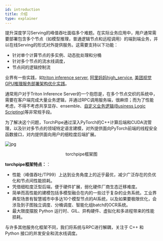 ```yaml
---
id: introduction
title: 介绍
type: explainer
---
```


提升深度学习Serving的峰值吞吐面临多个难题。在实际业务应用中，用户通常需要部署包含多个节点（如模型推理，普通逻辑节点和远程调用）的端到端业务，并以在线Serving的形式对外提供服务。这需要支持以下功能：
- 针对单个计算节点的多实例、动态批处理和分桶
- 针对多个节点的流水线调度，
- 节点间的逻辑控制流

业界有一些实践，如[triton inference server](https://github.com/triton-inference-server/server/blob/main/docs/user_guide/architecture.md#ensemble-models), [阿里妈妈high_service](https://mp.weixin.qq.com/s/Fd2GNXqO3wl3FrA7Wli3jA), [美团视觉GPU推理服务部署架构优化实践](https://zhuanlan.zhihu.com/p/605094862)。

通常用户对于Triton Inference Server的一个抱怨是，在多个节点交织的系统中，需要在客户端完成大量业务逻辑，并通过RPC调用服务端，很麻烦；而为了性能考虑，不得不考虑共享显存、ensemble、[自定义业务逻辑(Business Logic Scripting)](https://github.com/triton-inference-server/python_backend#business-logic-scripting)等非常规手段。

为了解决这个问题，TorchPipe通过深入PyTorch的C++计算后端和CUDA流管理，以及针对多节点的领域特定语言建模，对外提供面向PyTorch前端的线程安全函数接口，对内提供面向用户的细粒度后端扩展。


![jpg](.././static/images/EngineFlow-light.png)
<center>torchpipe框架图</center>

**torchpipe框架特点：**：
 - 性能（峰值吞吐/TP99）上达到业务角度上的近乎最优，减少广泛存在的负优化和节点间性能损耗。
 - 凭借细粒度泛型后端，便于硬件扩展，弱化硬件厂商生态迁移难度。
 - 简单而高性能的建模包括多模型融合在内的一些过于复杂的业务系统。工业界典型场景有智慧城市中多达10个模型节点的AI系统，以及如果要极限优化，会涉及到子图独立调度、分桶调度、智能化组batch的OCR系统。
 - 最大限度摆脱 Python 运行时、GIL、异构硬件、虚拟化和多进程带来的性能损耗。

与许多其他服务化框架不同，我们将系统与RPC进行解耦，关注于 C++ 和 Python 接口的并发安全和流水线调度。





